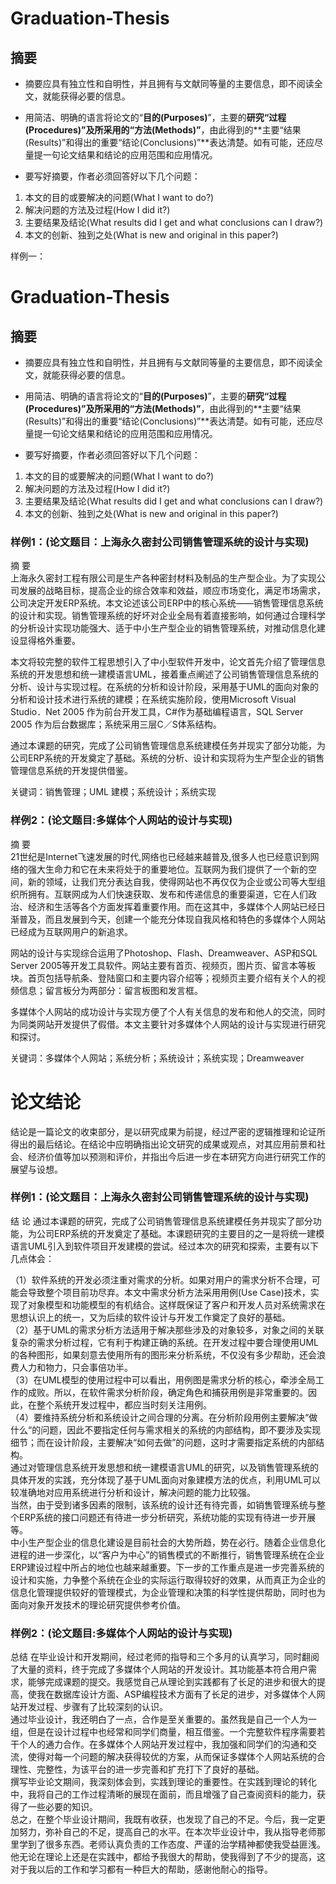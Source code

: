 # Graduation-Thesis
## 摘要
- 摘要应具有独立性和自明性，并且拥有与文献同等量的主要信息，即不阅读全文，就能获得必要的信息。  


- 用简洁、明确的语言将论文的“**目的(Purposes)**”，主要的**研究“过程(Procedures)”及所采用的“方法(Methods)”**，由此得到的**主要“结果(Results)”和得出的重要“结论(Conclusions)”**表达清楚。如有可能，还应尽量提一句论文结果和结论的应用范围和应用情况。  


- 要写好摘要，作者必须回答好以下几个问题：  
1) 本文的目的或要解决的问题(What I want to do?)  
2) 解决问题的方法及过程(How I did it?)  
3) 主要结果及结论(What results did I get and what conclusions can I draw?)  
4) 本文的创新、独到之处(What is new and original in this paper?) 

样例一：
# Graduation-Thesis
## 摘要
- 摘要应具有独立性和自明性，并且拥有与文献同等量的主要信息，即不阅读全文，就能获得必要的信息。  


- 用简洁、明确的语言将论文的“**目的(Purposes)**”，主要的**研究“过程(Procedures)”及所采用的“方法(Methods)”**，由此得到的**主要“结果(Results)”和得出的重要“结论(Conclusions)”**表达清楚。如有可能，还应尽量提一句论文结果和结论的应用范围和应用情况。  


- 要写好摘要，作者必须回答好以下几个问题：  
1) 本文的目的或要解决的问题(What I want to do?)  
2) 解决问题的方法及过程(How I did it?)  
3) 主要结果及结论(What results did I get and what conclusions can I draw?)  
4) 本文的创新、独到之处(What is new and original in this paper?)  

### 样例1：(论文题目：上海永久密封公司销售管理系统的设计与实现)
 摘    要  
上海永久密封工程有限公司是生产各种密封材料及制品的生产型企业。为了实现公司发展的战略目标，提高企业的综合效率和效益，顺应市场变化，满足市场需求，公司决定开发ERP系统。本文论述该公司ERP中的核心系统——销售管理信息系统的设计和实现。销售管理系统的好坏对企业全局有着直接影响，如何通过合理科学的分析设计实现功能强大、适于中小生产型企业的销售管理系统，对推动信息化建设显得格外重要。  
  
本文将较完整的软件工程思想引入了中小型软件开发中，论文首先介绍了管理信息系统的开发思想和统一建模语言UML，接着重点阐述了公司销售管理信息系统的分析、设计与实现过程。在系统的分析和设计阶段，采用基于UML的面向对象的分析和设计技术进行系统的建模；在系统实施阶段，使用Microsoft Visual Studio．Net 2005 作为前台开发工具，C#作为基础编程语言，SQL Server 2005 作为后台数据库；系统采用三层C／S体系结构。  
  
通过本课题的研究，完成了公司销售管理信息系统建模任务并现实了部分功能，为公司ERP系统的开发奠定了基础。系统的分析、设计和实现将为生产型企业的销售管理信息系统的开发提供借鉴。
  
关键词：销售管理；UML 建模；系统设计；系统实现

### 样例2：(论文题目:多媒体个人网站的设计与实现)
摘    要  
21世纪是Internet飞速发展的时代,网络也已经越来越普及,很多人也已经意识到网络的强大生命力和它在未来将处于的重要地位。互联网为我们提供了一个新的空间，新的领域，让我们充分表达自我，使得网站也不再仅仅为企业或公司等大型组织所拥有。互联网成为人们快速获取、发布和传递信息的重要渠道，它在人们政治、经济和生活等各个方面发挥着重要作用。而在这其中，多媒体个人网站已经日渐普及，而且发展到今天，创建一个能充分体现自我风格和特色的多媒体个人网站已经成为互联网用户的新追求。 
  
网站的设计与实现综合运用了Photoshop、Flash、Dreamweaver、ASP和SQL Server 2005等开发工具软件。网站主要有首页、视频页，图片页、留言本等板块。首页包括导航条、登陆窗口和主要内容介绍等；视频页主要介绍有关个人的视频信息；留言板分为两部分：留言板图和发言框。
    
多媒体个人网站的成功设计与实现方便了个人有关信息的发布和他人的交流，同时为同类网站开发提供了假借。本文主要针对多媒体个人网站的设计与实现进行研究和探讨。
    
关键词：多媒体个人网站；系统分析；系统设计；系统实现；Dreamweaver
 
# 论文结论  
结论是一篇论文的收束部分，是以研究成果为前提，经过严密的逻辑推理和论证所得出的最后结论。在结论中应明确指出论文研究的成果或观点，对其应用前景和社会、经济价值等加以预测和评价，并指出今后进一步在本研究方向进行研究工作的展望与设想。 
  
### 样例1：(论文题目：上海永久密封公司销售管理系统的设计与实现)

结  论
通过本课题的研究，完成了公司销售管理信息系统建模任务并现实了部分功能，为公司ERP系统的开发奠定了基础。本课题研究的主要目的之一是将统一建模语言UML引入到软件项目开发建模的尝试。经过本次的研究和探索，主要有以下几点体会：  

（1）软件系统的开发必须注重对需求的分析。如果对用户的需求分析不合理，可能会导致整个项目前功尽弃。本文中需求分析方法采用用例(Use Case)技术，实现了对象模型和功能模型的有机结合。这样既保证了客户和开发人员对系统需求在思想认识上的统一，又为后续的软件设计与开发工作奠定了良好的基础。  
（2）基于UML的需求分析方法适用于解决那些涉及的对象较多，对象之间的关联复杂的需求分析过程，它有利于构建正确的系统。在开发过程中要合理使用UML的各种图形，如果刻意去使用所有的图形来分析系统，不仅没有多少帮助，还会浪费人力和物力，只会事倍功半。  
（3）在UML模型的使用过程中可以看出，用例图是需求分析的核心，牵涉全局工作的成败。所以，在软件需求分析阶段，确定角色和捕获用例是非常重要的。因此，在整个系统开发过程中，都应当时刻关注用例。  
（4）要维持系统分析和系统设计之间合理的分离。在分析阶段用例主要解决“做什么“的问题，因此不要指定任何与需求相关的系统的内部结构，即不要涉及实现细节；而在设计阶段，主要解决“如何去做”的问题，这时才需要指定系统的内部结构。  
通过对管理信息系统开发思想和统一建模语言UML的研究，以及销售管理系统的具体开发的实践，充分体现了基于UML面向对象建模方法的优点，利用UML可以较准确地对应用系统进行分析和设计，解决问题的能力比较强。  
当然，由于受到诸多因素的限制，该系统的设计还有待完善，如销售管理系统与整个ERP系统的接口问题还有待进一步分析研究，系统功能的实现有待进一步开展等。  
中小生产型企业的信息化建设是目前社会的大势所趋，势在必行。随着企业信息化进程的进一步深化，以“客户为中心”的销售模式的不断推行，销售管理系统在企业ERP建设过程中所占的地位也越来越重要。下一步的工作重点是进一步完善系统的设计和实施，力争整个系统在企业的实际运行取得较好的效果，从而真正为企业的信息化管理提供较好的管理模式，为企业管理和决策的科学性提供帮助，同时也为面向对象开发技术的理论研究提供参考价值。  
### 样例2：(论文题目:多媒体个人网站的设计与实现)
总结
在毕业设计和开发期间，经过老师的指导和三个多月的认真学习，同时翻阅了大量的资料，终于完成了多媒体个人网站的开发设计。其功能基本符合用户需求，能够完成课题的提交。我感觉自己从理论到实践都有了长足的进步和很大的提高，使我在数据库设计方面、ASP编程技术方面有了长足的进步，对多媒体个人网站开发过程、步骤有了比较深刻的认识。  
通过毕业设计，我还明白了一点，合作是至关重要的。虽然我是自己一个人为一组，但是在设计过程中也经常和同学们商量，相互借鉴。一个完整软件程序需要若干个人的通力合作。在多媒体个人网站开发过程中，我加强和同学们的沟通和交流，使得对每一个问题的解决获得较优的方案，从而保证多媒体个人网站系统的合理性、完整性，为该平台的进一步完善和扩充打下了良好的基础。  
撰写毕业论文期间，我深刻体会到，实践到理论的重要性。在实践到理论的转化中，我将自己的工作过程清晰的展现在面前，而且增强了自己查阅资料的能力，获得了一些必要的知识。  
总之，在整个毕业设计期间，我既有收获，也发现了自己的不足。今后，我一定更加努力，弥补自己的不足，提高自己的水平。在本次毕业设计中，我从指导老师那里学到了很多东西。老师认真负责的工作态度、严谨的治学精神都使我受益匪浅。他无论在理论上还是在实践中，都给予我很大的帮助，使我得到了不少的提高，这对于我以后的工作和学习都有一种巨大的帮助，感谢他耐心的指导。
